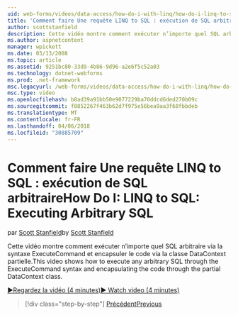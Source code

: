 ```yaml
---
uid: web-forms/videos/data-access/how-do-i-with-linq/how-do-i-linq-to-sql-executing-arbitrary-sql
title: 'Comment faire Une requête LINQ to SQL : exécution de SQL arbitraire | Documents Microsoft'
author: scottstanfield
description: Cette vidéo montre comment exécuter n’importe quel SQL arbitraire via la syntaxe ExecuteCommand et encapsuler le code via la classe DataContext partielle.
ms.author: aspnetcontent
manager: wpickett
ms.date: 03/13/2008
ms.topic: article
ms.assetid: 9251bc80-33d9-4b86-9d96-a2e6f5c52a03
ms.technology: dotnet-webforms
ms.prod: .net-framework
msc.legacyurl: /web-forms/videos/data-access/how-do-i-with-linq/how-do-i-linq-to-sql-executing-arbitrary-sql
msc.type: video
ms.openlocfilehash: b8ad39a91bb50e9077229ba70ddcd6ded270b09c
ms.sourcegitcommit: f8852267f463b62d7f975e56bea9aa3f68fbbdeb
ms.translationtype: MT
ms.contentlocale: fr-FR
ms.lasthandoff: 04/06/2018
ms.locfileid: "30885709"
---
```

<a name="how-do-i-linq-to-sql-executing-arbitrary-sql"></a><span data-ttu-id="74b56-103">Comment faire Une requête LINQ to SQL : exécution de SQL arbitraire</span><span class="sxs-lookup"><span data-stu-id="74b56-103">How Do I: LINQ to SQL: Executing Arbitrary SQL</span></span>
====================
<span data-ttu-id="74b56-104">par [Scott Stanfield](https://github.com/scottstanfield)</span><span class="sxs-lookup"><span data-stu-id="74b56-104">by [Scott Stanfield](https://github.com/scottstanfield)</span></span>

<span data-ttu-id="74b56-105">Cette vidéo montre comment exécuter n’importe quel SQL arbitraire via la syntaxe ExecuteCommand et encapsuler le code via la classe DataContext partielle.</span><span class="sxs-lookup"><span data-stu-id="74b56-105">This video shows how to execute any arbitrary SQL through the ExecuteCommand syntax and encapsulating the code through the partial DataContext class.</span></span>

[<span data-ttu-id="74b56-106">&#9654;Regardez la vidéo (4 minutes)</span><span class="sxs-lookup"><span data-stu-id="74b56-106">&#9654; Watch video (4 minutes)</span></span>](https://channel9.msdn.com/Blogs/ASP-NET-Site-Videos/how-do-i-linq-to-sql-executing-arbitrary-sql)

> [!div class="step-by-step"]
> [<span data-ttu-id="74b56-107">Précédent</span><span class="sxs-lookup"><span data-stu-id="74b56-107">Previous</span></span>](how-do-i-linq-to-sql-updating-with-stored-procedures.md)

